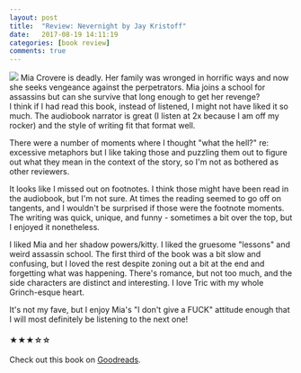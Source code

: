 ```yaml
---
layout: post
title:  "Review: Nevernight by Jay Kristoff"
date:   2017-08-19 14:11:19
categories: [book review]
comments: true
---
```


<div class="book-summary">
	<img class="book-cover" src="{{ site.url }}/img/books/nevernight.jpg"/>
Mia Crovere is deadly. Her family was wronged in horrific ways and now she seeks vengeance against the perpetrators. Mia joins a school for assassins but can she survive that long enough to get her revenge?
</div>
<!--more-->
I think if I had read this book, instead of listened, I might not have liked it so much. The audiobook narrator is great (I listen at 2x because I am off my rocker) and the style of writing fit that format well.

There were a number of moments where I thought "what the hell?" re: excessive metaphors but I like taking those and puzzling them out to figure out what they mean in the context of the story, so I'm not as bothered as other reviewers.

It looks like I missed out on footnotes. I think those might have been read in the audiobook, but I'm not sure. At times the reading seemed to go off on tangents, and I wouldn't be surprised if those were the footnote moments. The writing was quick, unique, and funny - sometimes a bit over the top, but I enjoyed it nonetheless.

I liked Mia and her shadow powers/kitty. I liked the gruesome "lessons" and weird assassin school. The first third of the book was a bit slow and confusing, but I loved the rest despite zoning out a bit at the end and forgetting what was happening. There's romance, but not too much, and the side characters are distinct and interesting. I love Tric with my whole Grinch-esque heart.

It's not my fave, but I enjoy Mia's "I don't give a FUCK" attitude enough that I will most definitely be listening to the next one!

<h4>&#9733;&#9733;&#9733;&#9734;&#9734;</h4>

Check out this book on [Goodreads][goodreads].

[goodreads]:      https://www.goodreads.com/book/show/26114463-nevernight
